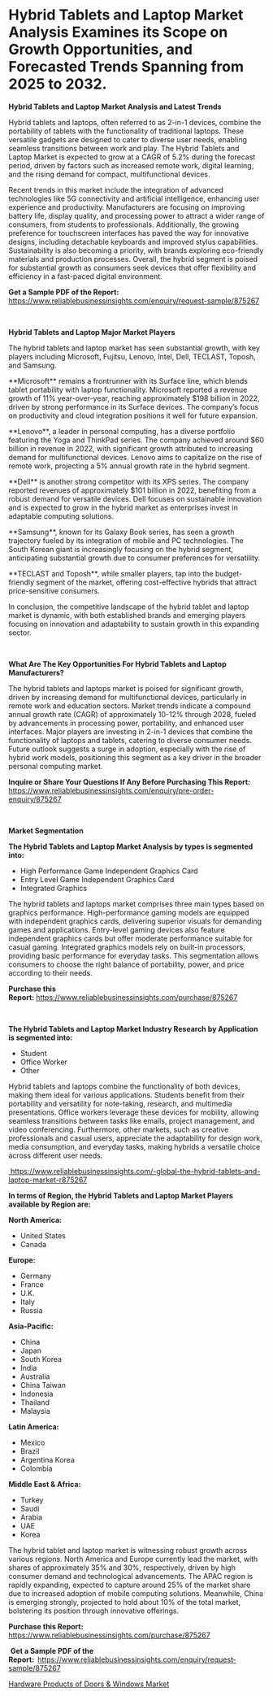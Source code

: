 <p><h1>Hybrid Tablets and Laptop Market Analysis Examines its Scope on Growth Opportunities, and Forecasted Trends Spanning from 2025 to 2032.</h1></p><p><strong>Hybrid Tablets and Laptop Market Analysis and Latest Trends</strong></p>
<p><p>Hybrid tablets and laptops, often referred to as 2-in-1 devices, combine the portability of tablets with the functionality of traditional laptops. These versatile gadgets are designed to cater to diverse user needs, enabling seamless transitions between work and play. The Hybrid Tablets and Laptop Market is expected to grow at a CAGR of 5.2% during the forecast period, driven by factors such as increased remote work, digital learning, and the rising demand for compact, multifunctional devices.</p><p>Recent trends in this market include the integration of advanced technologies like 5G connectivity and artificial intelligence, enhancing user experience and productivity. Manufacturers are focusing on improving battery life, display quality, and processing power to attract a wider range of consumers, from students to professionals. Additionally, the growing preference for touchscreen interfaces has paved the way for innovative designs, including detachable keyboards and improved stylus capabilities. Sustainability is also becoming a priority, with brands exploring eco-friendly materials and production processes. Overall, the hybrid segment is poised for substantial growth as consumers seek devices that offer flexibility and efficiency in a fast-paced digital environment.</p></p>
<p><strong>Get a Sample PDF of the Report:&nbsp;</strong> <a href="https://www.reliablebusinessinsights.com/enquiry/request-sample/875267?utm_campaign=3366&utm_medium=2&utm_source=Github&utm_content=ia&utm_term=21032025&utm_id=hybrid-tablets-and-laptop">https://www.reliablebusinessinsights.com/enquiry/request-sample/875267</a></p>
<p>&nbsp;</p>
<p><strong>Hybrid Tablets and Laptop Major Market Players</strong></p>
<p><p>The hybrid tablets and laptop market has seen substantial growth, with key players including Microsoft, Fujitsu, Lenovo, Intel, Dell, TECLAST, Toposh, and Samsung. </p><p>**Microsoft** remains a frontrunner with its Surface line, which blends tablet portability with laptop functionality. Microsoft reported a revenue growth of 11% year-over-year, reaching approximately $198 billion in 2022, driven by strong performance in its Surface devices. The company’s focus on productivity and cloud integration positions it well for future expansion.</p><p>**Lenovo**, a leader in personal computing, has a diverse portfolio featuring the Yoga and ThinkPad series. The company achieved around $60 billion in revenue in 2022, with significant growth attributed to increasing demand for multifunctional devices. Lenovo aims to capitalize on the rise of remote work, projecting a 5% annual growth rate in the hybrid segment.</p><p>**Dell** is another strong competitor with its XPS series. The company reported revenues of approximately $101 billion in 2022, benefiting from a robust demand for versatile devices. Dell focuses on sustainable innovation and is expected to grow in the hybrid market as enterprises invest in adaptable computing solutions.</p><p>**Samsung**, known for its Galaxy Book series, has seen a growth trajectory fueled by its integration of mobile and PC technologies. The South Korean giant is increasingly focusing on the hybrid segment, anticipating substantial growth due to consumer preferences for versatility.</p><p>**TECLAST and Toposh**, while smaller players, tap into the budget-friendly segment of the market, offering cost-effective hybrids that attract price-sensitive consumers.</p><p>In conclusion, the competitive landscape of the hybrid tablet and laptop market is dynamic, with both established brands and emerging players focusing on innovation and adaptability to sustain growth in this expanding sector.</p></p>
<p>&nbsp;</p>
<p><strong>What Are The Key Opportunities For Hybrid Tablets and Laptop Manufacturers?</strong></p>
<p><p>The hybrid tablets and laptops market is poised for significant growth, driven by increasing demand for multifunctional devices, particularly in remote work and education sectors. Market trends indicate a compound annual growth rate (CAGR) of approximately 10-12% through 2028, fueled by advancements in processing power, portability, and enhanced user interfaces. Major players are investing in 2-in-1 devices that combine the functionality of laptops and tablets, catering to diverse consumer needs. Future outlook suggests a surge in adoption, especially with the rise of hybrid work models, positioning this segment as a key driver in the broader personal computing market.</p></p>
<p><strong>Inquire or Share Your Questions If Any Before Purchasing This Report:</strong> <a href="https://www.reliablebusinessinsights.com/enquiry/pre-order-enquiry/875267?utm_campaign=3366&utm_medium=2&utm_source=Github&utm_content=ia&utm_term=21032025&utm_id=hybrid-tablets-and-laptop">https://www.reliablebusinessinsights.com/enquiry/pre-order-enquiry/875267</a></p>
<p>&nbsp;</p>
<p><strong>Market Segmentation</strong></p>
<p><strong>The Hybrid Tablets and Laptop Market Analysis by types is segmented into:</strong></p>
<p><ul><li>High Performance Game Independent Graphics Card</li><li>Entry Level Game Independent Graphics Card</li><li>Integrated Graphics</li></ul></p>
<p><p>The hybrid tablets and laptops market comprises three main types based on graphics performance. High-performance gaming models are equipped with independent graphics cards, delivering superior visuals for demanding games and applications. Entry-level gaming devices also feature independent graphics cards but offer moderate performance suitable for casual gaming. Integrated graphics models rely on built-in processors, providing basic performance for everyday tasks. This segmentation allows consumers to choose the right balance of portability, power, and price according to their needs.</p></p>
<p><strong>Purchase this Report:&nbsp;</strong><a href="https://www.reliablebusinessinsights.com/purchase/875267?utm_campaign=3366&utm_medium=2&utm_source=Github&utm_content=ia&utm_term=21032025&utm_id=hybrid-tablets-and-laptop">https://www.reliablebusinessinsights.com/purchase/875267</a></p>
<p>&nbsp;</p>
<p><strong>The Hybrid Tablets and Laptop Market Industry Research by Application is segmented into:</strong></p>
<p><ul><li>Student</li><li>Office Worker</li><li>Other</li></ul></p>
<p><p>Hybrid tablets and laptops combine the functionality of both devices, making them ideal for various applications. Students benefit from their portability and versatility for note-taking, research, and multimedia presentations. Office workers leverage these devices for mobility, allowing seamless transitions between tasks like emails, project management, and video conferencing. Furthermore, other markets, such as creative professionals and casual users, appreciate the adaptability for design work, media consumption, and everyday tasks, making hybrids a versatile choice across different user needs.</p></p>
<p><a href="https://www.reliablebusinessinsights.com/-global-the-hybrid-tablets-and-laptop-market-r875267?utm_campaign=3366&utm_medium=2&utm_source=Github&utm_content=ia&utm_term=21032025&utm_id=hybrid-tablets-and-laptop">&nbsp;https://www.reliablebusinessinsights.com/-global-the-hybrid-tablets-and-laptop-market-r875267</a></p>
<p><strong>In terms of Region, the Hybrid Tablets and Laptop Market Players available by Region are:</strong></p>
<p>
    <p> <strong> North America: </strong>
        <ul>
            <li>United States</li>
            <li>Canada</li>
        </ul>
        </p> 
    <p> <strong> Europe: </strong>
        <ul>
            <li>Germany</li>
            <li>France</li>
            <li>U.K.</li>
            <li>Italy</li>
            <li>Russia</li>
        </ul>
        </p> 
    <p> <strong> Asia-Pacific: </strong>
        <ul>
            <li>China</li>
            <li>Japan</li>
            <li>South Korea</li>
            <li>India</li>
            <li>Australia</li>
            <li>China Taiwan</li>
            <li>Indonesia</li>
            <li>Thailand</li>
            <li>Malaysia</li>
        </ul>
        </p> 
    <p> <strong> Latin America: </strong>
        <ul>
            <li>Mexico</li>
            <li>Brazil</li>
            <li>Argentina Korea</li>
            <li>Colombia</li>
        </ul>
        </p> 
    <p> <strong> Middle East & Africa: </strong>
        <ul>
            <li>Turkey</li>
            <li>Saudi</li>
            <li>Arabia</li>
            <li>UAE</li>
            <li>Korea</li>
        </ul>
    </p>
    </p>
<p><p>The hybrid tablet and laptop market is witnessing robust growth across various regions. North America and Europe currently lead the market, with shares of approximately 35% and 30%, respectively, driven by high consumer demand and technological advancements. The APAC region is rapidly expanding, expected to capture around 25% of the market share due to increased adoption of mobile computing solutions. Meanwhile, China is emerging strongly, projected to hold about 10% of the total market, bolstering its position through innovative offerings.</p></p>
<p><strong>Purchase this Report: </strong><a href="https://www.reliablebusinessinsights.com/purchase/875267?utm_campaign=3366&utm_medium=2&utm_source=Github&utm_content=ia&utm_term=21032025&utm_id=hybrid-tablets-and-laptop">https://www.reliablebusinessinsights.com/purchase/875267</a></p>
<p>&nbsp;<strong>Get a Sample PDF of the Report:&nbsp;&nbsp;</strong><a href="https://www.reliablebusinessinsights.com/enquiry/request-sample/875267?utm_campaign=3366&utm_medium=2&utm_source=Github&utm_content=ia&utm_term=21032025&utm_id=hybrid-tablets-and-laptop">https://www.reliablebusinessinsights.com/enquiry/request-sample/875267</a></p>
<p><strong></strong></p>
<p><p><a href="https://github.com/marteionun0/Market-Research-Report-List-1/blob/main/hardware-products-of-doors-windows-market.md?utm_campaign=3366&utm_medium=2&utm_source=Github&utm_content=ia&utm_term=21032025&utm_id=hybrid-tablets-and-laptop">Hardware Products of Doors & Windows Market</a></p></p>